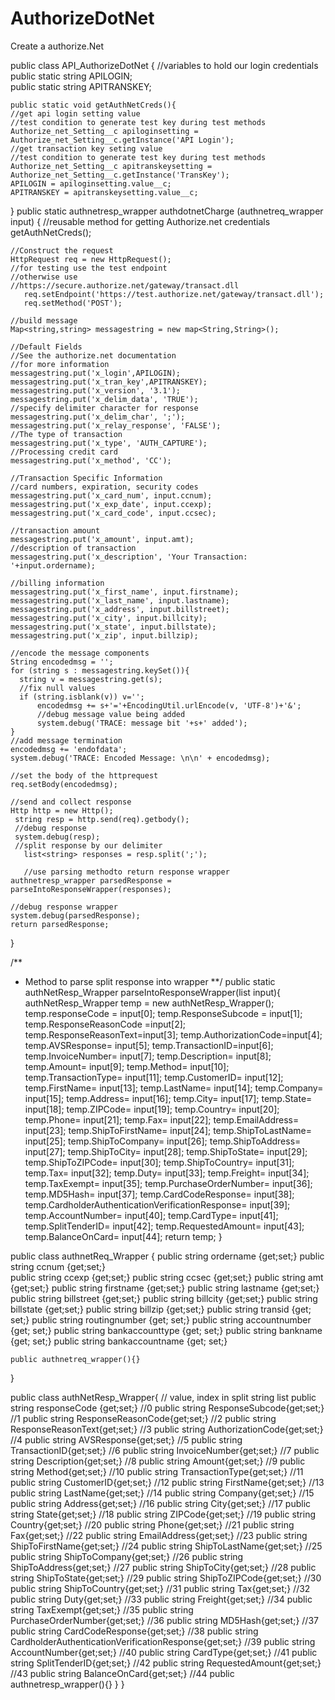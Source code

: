 # AuthorizeDotNet
Create a authorize.Net


public class API_AuthorizeDotNet {
  //variables to hold our login credentials
  public static string APILOGIN;  
  public static string APITRANSKEY;
  
    public static void getAuthNetCreds(){
    //get api login setting value
    //test condition to generate test key during test methods
    Authorize_net_Setting__c apiloginsetting =   Authorize_net_Setting__c.getInstance('API Login');
    //get transaction key seting value
    //test condition to generate test key during test methods
    Authorize_net_Setting__c apitranskeysetting =   Authorize_net_Setting__c.getInstance('TransKey');
    APILOGIN = apiloginsetting.value__c;
    APITRANSKEY = apitranskeysetting.value__c;
  }
  public static authnetresp_wrapper authdotnetCharge (authnetreq_wrapper input) {
    //reusable method for getting Authorize.net credentials
    getAuthNetCreds();

    //Construct the request
    HttpRequest req = new HttpRequest();
    //for testing use the test endpoint
    //otherwise use
    //https://secure.authorize.net/gateway/transact.dll
       req.setEndpoint('https://test.authorize.net/gateway/transact.dll'); 
       req.setMethod('POST');
    
    //build message
    Map<string,string> messagestring = new map<String,String>();
    
    //Default Fields
    //See the authorize.net documentation
    //for more information
    messagestring.put('x_login',APILOGIN);
    messagestring.put('x_tran_key',APITRANSKEY);  
    messagestring.put('x_version', '3.1');
    messagestring.put('x_delim_data', 'TRUE');
    //specify delimiter character for response
    messagestring.put('x_delim_char', ';');
    messagestring.put('x_relay_response', 'FALSE');  
    //The type of transaction
    messagestring.put('x_type', 'AUTH_CAPTURE');
    //Processing credit card
    messagestring.put('x_method', 'CC');
      
    //Transaction Specific Information
    //card numbers, expiration, security codes
    messagestring.put('x_card_num', input.ccnum);
    messagestring.put('x_exp_date', input.ccexp);
    messagestring.put('x_card_code', input.ccsec);
    
    //transaction amount
    messagestring.put('x_amount', input.amt);
    //description of transaction
    messagestring.put('x_description', 'Your Transaction: '+input.ordername);
    
    //billing information
    messagestring.put('x_first_name', input.firstname);
    messagestring.put('x_last_name', input.lastname);
    messagestring.put('x_address', input.billstreet);
    messagestring.put('x_city', input.billcity);
    messagestring.put('x_state', input.billstate);
    messagestring.put('x_zip', input.billzip);
    
    //encode the message components
    String encodedmsg = '';
    for (string s : messagestring.keySet()){
      string v = messagestring.get(s);
      //fix null values
      if (string.isblank(v)) v='';
          encodedmsg += s+'='+EncodingUtil.urlEncode(v, 'UTF-8')+'&';
          //debug message value being added
          system.debug('TRACE: message bit '+s+' added');
    }  
    //add message termination
    encodedmsg += 'endofdata';
    system.debug('TRACE: Encoded Message: \n\n' + encodedmsg);

    //set the body of the httprequest
    req.setBody(encodedmsg);
    
    //send and collect response
    Http http = new Http();
     string resp = http.send(req).getbody();
     //debug response
     system.debug(resp);
     //split response by our delimiter
       list<string> responses = resp.split(';');

       //use parsing methodto return response wrapper
    authnetresp_wrapper parsedResponse = parseIntoResponseWrapper(responses);

    //debug response wrapper
    system.debug(parsedResponse);
    return parsedResponse;
  } 
    
  

  /**
  * Method to parse split response into wrapper
  **/
  public static authNetResp_Wrapper parseIntoResponseWrapper(list<string> input){
    authNetResp_Wrapper temp = new authNetResp_Wrapper();
    temp.responseCode = input[0];
    temp.ResponseSubcode = input[1];
    temp.ResponseReasonCode =input[2];
    temp.ResponseReasonText=input[3];
    temp.AuthorizationCode=input[4];
    temp.AVSResponse= input[5];
    temp.TransactionID=input[6];
    temp.InvoiceNumber= input[7];
    temp.Description= input[8];
    temp.Amount= input[9];
    temp.Method= input[10];
    temp.TransactionType= input[11];
    temp.CustomerID= input[12];
    temp.FirstName= input[13];
    temp.LastName= input[14];
    temp.Company= input[15];
    temp.Address= input[16];
    temp.City= input[17];
    temp.State= input[18];
    temp.ZIPCode= input[19];
    temp.Country= input[20];
    temp.Phone= input[21];
    temp.Fax= input[22];
    temp.EmailAddress= input[23];
    temp.ShipToFirstName= input[24];
    temp.ShipToLastName= input[25];
    temp.ShipToCompany= input[26];
    temp.ShipToAddress= input[27];
    temp.ShipToCity= input[28];
    temp.ShipToState= input[29];
    temp.ShipToZIPCode= input[30];
    temp.ShipToCountry= input[31];
    temp.Tax= input[32];
    temp.Duty= input[33];
    temp.Freight= input[34];
    temp.TaxExempt= input[35];
    temp.PurchaseOrderNumber= input[36];
    temp.MD5Hash= input[37];
    temp.CardCodeResponse= input[38];
    temp.CardholderAuthenticationVerificationResponse= input[39];
    temp.AccountNumber= input[40];
    temp.CardType= input[41];
    temp.SplitTenderID= input[42];
    temp.RequestedAmount= input[43];
    temp.BalanceOnCard= input[44];
    return temp;
  }
  
  public class authnetReq_Wrapper {
    public string ordername {get;set;}
    public string ccnum {get;set;}  
    public string ccexp {get;set;}
    public string ccsec {get;set;}
    public string amt {get;set;}
    public string firstname {get;set;}
    public string lastname {get;set;}
    public string billstreet {get;set;}
    public string billcity {get;set;}
    public string billstate {get;set;}
    public string billzip {get;set;}
    public string transid {get; set;}
    public string routingnumber {get; set;}
    public string accountnumber {get; set;}
    public string bankaccounttype {get; set;}
    public string bankname {get; set;}
    public string bankaccountname {get; set;}
    
    public authnetreq_wrapper(){}
  }
  
  public class authNetResp_Wrapper{
    // value, index in split string list
    public string responseCode {get;set;} //0
    public string ResponseSubcode{get;set;} //1
    public string ResponseReasonCode{get;set;} //2
    public string ResponseReasonText{get;set;} //3
    public string AuthorizationCode{get;set;} //4
    public string AVSResponse{get;set;} //5
    public string TransactionID{get;set;} //6
    public string InvoiceNumber{get;set;} //7
    public string Description{get;set;} //8
    public string Amount{get;set;} //9
    public string Method{get;set;} //10
    public string TransactionType{get;set;} //11
    public string CustomerID{get;set;} //12
    public string FirstName{get;set;} //13
    public string LastName{get;set;} //14
    public string Company{get;set;} //15
    public string Address{get;set;} //16
    public string City{get;set;} //17
    public string State{get;set;} //18
    public string ZIPCode{get;set;} //19
    public string Country{get;set;} //20
    public string Phone{get;set;} //21
    public string Fax{get;set;} //22
    public string EmailAddress{get;set;} //23
    public string ShipToFirstName{get;set;} //24
    public string ShipToLastName{get;set;} //25
    public string ShipToCompany{get;set;} //26
    public string ShipToAddress{get;set;} //27
    public string ShipToCity{get;set;} //28
    public string ShipToState{get;set;} //29
    public string ShipToZIPCode{get;set;} //30
    public string ShipToCountry{get;set;} //31
    public string Tax{get;set;} //32
    public string Duty{get;set;} //33
    public string Freight{get;set;} //34
    public string TaxExempt{get;set;} //35
    public string PurchaseOrderNumber{get;set;} //36
    public string MD5Hash{get;set;} //37
    public string CardCodeResponse{get;set;} //38
    public string CardholderAuthenticationVerificationResponse{get;set;} //39
    public string AccountNumber{get;set;} //40
    public string CardType{get;set;} //41
    public string SplitTenderID{get;set;} //42
    public string RequestedAmount{get;set;} //43
    public string BalanceOnCard{get;set;} //44
    public authnetresp_wrapper(){}
  }
}

